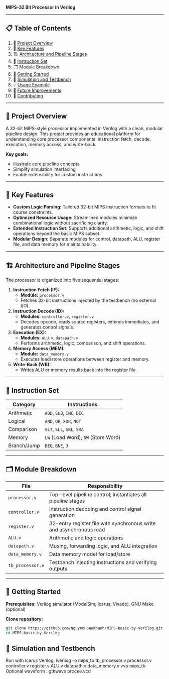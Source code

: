 **MIPS-32 Bit Processor in Verilog**

---

## 📋 Table of Contents

1. 📝 [Project Overview](#project-overview)  
2. 🚀 [Key Features](#key-features)  
3. 🏗️ [Architecture and Pipeline Stages](#architecture-and-pipeline-stages)  
4. 🧮 [Instruction Set](#instruction-set)  
5. 🗂️ [Module Breakdown](#module-breakdown)  
6. 🏁 [Getting Started](#getting-started)  
7. 🔬 [Simulation and Testbench](#simulation-and-testbench)  
8. 💡 [Usage Example](#usage-example)  
9. 🔧 [Future Improvements](#future-improvements)  
10. 🤝 [Contributing](#contributing)   

---

## 📝 Project Overview
A 32-bit MIPS-style processor implemented in Verilog with a clean, modular pipeline design. This project provides an educational platform for understanding core processor components: instruction fetch, decode, execution, memory access, and write-back.

**Key goals:**
- Illustrate core pipeline concepts  
- Simplify simulation interfacing  
- Enable extensibility for custom instructions  

---

## 🚀 Key Features
- **Custom Logic Parsing:** Tailored 32-bit MIPS instruction formats to fit course constraints.  
- **Optimized Resource Usage:** Streamlined modules minimize combinational logic without sacrificing clarity.  
- **Extended Instruction Set:** Supports additional arithmetic, logic, and shift operations beyond the basic MIPS subset.  
- **Modular Design:** Separate modules for control, datapath, ALU, register file, and data memory for maintainability.  

---

## 🏗️ Architecture and Pipeline Stages
The processor is organized into five sequential stages:

1. **Instruction Fetch (IF):**  
   - **Module:** `processor.v`  
   - Fetches 32-bit instructions injected by the testbench (no external I/O).  
2. **Instruction Decode (ID):**  
   - **Modules:** `controller.v`, `register.v`  
   - Decodes opcode, reads source registers, extends immediates, and generates control signals.  
3. **Execution (EX):**  
   - **Modules:** `ALU.v`, `datapath.v`  
   - Performs arithmetic, logic, comparison, and shift operations.  
4. **Memory Access (MEM):**  
   - **Module:** `data_memory.v`  
   - Executes load/store operations between register and memory.  
5. **Write-Back (WB):**  
   - Writes ALU or memory results back into the register file.  

---

## 🧮 Instruction Set
| Category     | Instructions                                 |
|--------------|----------------------------------------------|
| Arithmetic   | `ADD`, `SUB`, `INC`, `DEC`                   |
| Logical      | `AND`, `OR`, `XOR`, `NOT`                    |
| Comparison   | `SLT`, `SLL`, `SRL`, `SRA`                   |
| Memory       | `LW` (Load Word), `SW` (Store Word)          |
| Branch/Jump  | `BEQ`, `BNE`, `J`                            |

---

## 🗂️ Module Breakdown
| File             | Responsibility                                                      |
|------------------|---------------------------------------------------------------------|
| `processor.v`    | Top-level pipeline control; instantiates all pipeline stages        |
| `controller.v`   | Instruction decoding and control signal generation                  |
| `register.v`     | 32-entry register file with synchronous write and asynchronous read |
| `ALU.v`          | Arithmetic and logic operations                                     |
| `datapath.v`     | Muxing, forwarding logic, and ALU integration                       |
| `data_memory.v`  | Data memory model for load/store                                    |
| `tb_processor.v` | Testbench injecting instructions and verifying outputs              |

---

## 🏁 Getting Started
**Prerequisites:** Verilog simulator (ModelSim, Icarus, Vivado), GNU Make (optional)

**Clone repository:**
```bash
git clone https://github.com/NguyenHoanKhanh/MIPS-basic-by-Verilog.git
cd MIPS-basic-by-Verilog
```
## 🔬 Simulation and Testbench 
Run with Icarus Verilog: iverilog -o mips_tb tb_processor.v processor.v controller.v register.v ALU.v datapath.v data_memory.v
vvp mips_tb
Optional waveform : gtkwave procee.vcd

